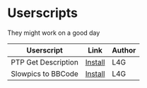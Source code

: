 # Userscripts
They might work on a good day

| Userscript | Link | Author |
| --- | --- | --- |
| PTP Get Description | [Install](https://github.com/L4GSP1KE/Userscripts/raw/main/PTP_Get_Description.user.js) | L4G |
| Slowpics to BBCode | [Install](https://github.com/L4GSP1KE/Userscripts/raw/main/slowpics2bbcode.user.js) | L4G |
